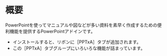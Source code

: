 # 概要
PowerPointを使ってマニュアルや図などが多い資料を素早く作成するための便利機能を提供するPowerPointアドインです。

* インストールすると、リボンに［PPTxA］タブが追加されます。
* この［PPTxA］タブグループにいろいろな機能が詰まっています。